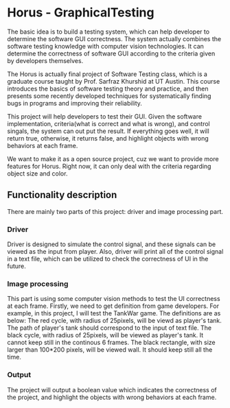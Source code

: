 # Horus - GraphicalTesting

The basic idea is to build a testing system, which can help developer to determine the software GUI correctness.
The system actually combines the software testing knowledge with computer vision technologies. It can determine the
correctness of software GUI according to the criteria given by developers themselves.

The Horus is actually final project of Software Testing class, which is a graduate course taught by Prof. Sarfraz 
Khurshid at UT Austin. This course introduces the basics of software testing theory and practice, and then presents 
some recently developed techniques for systematically finding bugs in programs and improving their reliability. 

This project will help developers to test their GUI. Given the software implementation, criteria(what is correct and what is wrong), and control singals, the system can out put the result. If everything goes well, it will return true, otherwise, it returns false, and highlight objects with wrong behaviors at each frame.

We want to make it as a open source project, cuz we want to provide more features for Horus. Right now, it can only deal with the criteria regarding object size and color. 

## Functionality description

There are mainly two parts of this project: driver and image processing part.

### Driver

Driver is designed to simulate the control signal, and these signals can be viewed as the input from player.
Also, driver will print all of the control signal in a text file, which can be utilized to check the correctness of UI in the future.

### Image processing
This part is using some computer vision methods to test the UI correctness at each frame.
Firstly, we need to get definition from game developers.
For example, in this project, I will test the TankWar game. The definitions are as below:
The red cycle, with radius of 25pixels, will be viewd as player's tank. The path of player's tank should correspond to the input of text file.
The black cycle, with radius of 25pixels, will be viewed as player's tank. It cannot keep still in the continous 6 frames.
The black rectangle, with size larger than 100*200 pixels, will be viewed wall. It should keep still all the time.

### Output

The project will output a boolean value which indicates the correctness of the project, and highlight the objects with wrong behaviors at each frame.
